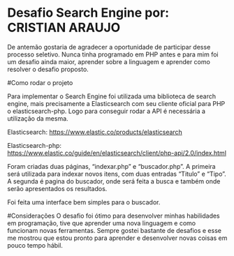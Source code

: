 # Desafio Search Engine por: CRISTIAN ARAUJO

De antemão gostaria de agradecer a oportunidade de participar desse processo seletivo. Nunca tinha programado em PHP antes e para mim foi um desafio ainda maior, aprender sobre a linguagem e aprender como resolver o desafio proposto. 

#Como rodar o projeto

Para implementar o Search Engine foi utilizada uma biblioteca de search engine, mais precisamente a Elasticsearch com seu cliente oficial para PHP o elasticsearch-php. Logo para conseguir rodar a API é necessária a utilização da mesma. 

Elasticsearch: https://www.elastic.co/products/elasticsearch

Elasticsearch-php: https://www.elastic.co/guide/en/elasticsearch/client/php-api/2.0/index.html

Foram criadas duas páginas, “indexar.php” e “buscador.php”. A primeira será utilizada para indexar novos itens, com duas entradas “Titulo” e “Tipo”. A segunda é pagina do buscador, onde será feita a busca e também onde serão apresentados os resultados.

Foi feita uma interface bem simples para o buscador.

#Considerações
O desafio foi ótimo para desenvolver minhas habilidades em programação, tive que aprender uma nova linguagem e como funcionam novas ferramentas. Sempre gostei bastante de desafios e esse me mostrou que estou pronto para aprender e desenvolver novas coisas em pouco tempo hábil.
